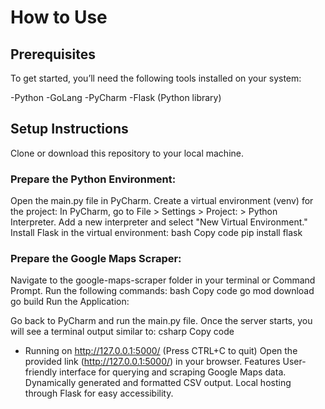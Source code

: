 # How to Use
## Prerequisites
To get started, you’ll need the following tools installed on your system:

-Python
-GoLang
-PyCharm
-Flask (Python library)

## Setup Instructions
Clone or download this repository to your local machine.

### Prepare the Python Environment:

Open the main.py file in PyCharm.
Create a virtual environment (venv) for the project:
In PyCharm, go to File > Settings > Project: <YourProject> > Python Interpreter.
Add a new interpreter and select "New Virtual Environment."
Install Flask in the virtual environment:
bash
Copy code
pip install flask

### Prepare the Google Maps Scraper:

Navigate to the google-maps-scraper folder in your terminal or Command Prompt.
Run the following commands:
bash
Copy code
go mod download
go build
Run the Application:

Go back to PyCharm and run the main.py file.
Once the server starts, you will see a terminal output similar to:
csharp
Copy code
* Running on http://127.0.0.1:5000/ (Press CTRL+C to quit)
Open the provided link (http://127.0.0.1:5000/) in your browser.
Features
User-friendly interface for querying and scraping Google Maps data.
Dynamically generated and formatted CSV output.
Local hosting through Flask for easy accessibility.
